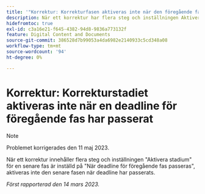 ```yaml
---
title: '"Korrektur: Korrekturfasen aktiveras inte när den föregående fasens deadline passerar'
description: När ett korrektur har flera steg och inställningen Aktivera stadium för en senare fas är inställd på När deadline för föregående fas har passerat, aktiveras inte den senare fasen när deadline har passerat.
hidefromtoc: true
exl-id: c3a16e21-f645-4382-94d8-9836a773132f
feature: Digital Content and Documents
source-git-commit: 386528d7b99053a4da6982e2140933c5cd348a08
workflow-type: tm+mt
source-wordcount: '94'
ht-degree: 0%

---
```


# Korrektur: Korrekturstadiet aktiveras inte när en deadline för föregående fas har passerat

<!--This article is on the WF and WFP TOC-->

>[!NOTE]
>
>Problemet korrigerades den 11 maj 2023.

När ett korrektur innehåller flera steg och inställningen &quot;Aktivera stadium&quot; för en senare fas är inställd på &quot;När deadline för föregående fas passeras&quot;, aktiveras inte den senare fasen när deadline har passerats.

_Först rapporterad den 14 mars 2023._
